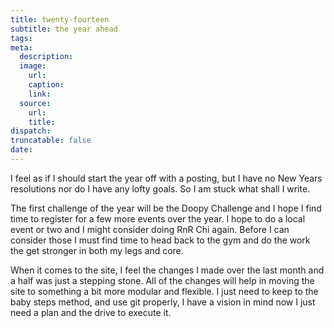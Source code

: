 ```yaml
---
title: twenty-fourteen
subtitle: the year ahead
tags:  
meta:
  description:
  image:
    url:
    caption:
    link:
  source:
    url:
    title:
dispatch:
truncatable: false
date:
---
```


I feel as if I should start the year off with a posting, but I have no New Years resolutions nor do I have any lofty goals. So I am stuck what shall I write.

The first challenge of the year will be the Doopy Challenge and I hope I find time to register for a few more events over the year. I hope to do a local event or two and I might consider doing RnR Chi again. Before I can consider those I must find time to head back to the gym and do the work the get stronger in both my legs and core.

When it comes to the site, I feel the changes I made over the last month and a half was just a stepping stone. All of the changes will help in moving the site to something a bit more modular and flexible. I just need to keep to the baby steps method, and use git properly, I have a vision in mind now I just need a plan and the drive to execute it.
